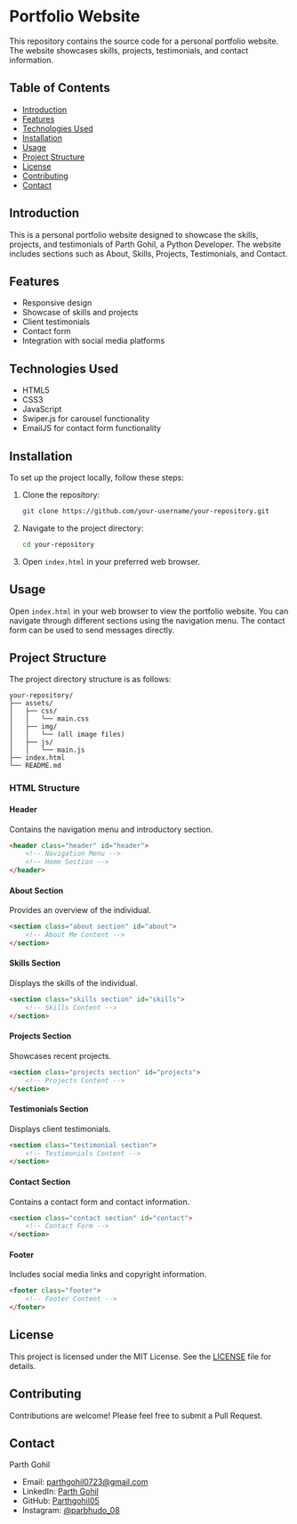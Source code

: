 # Portfolio Website

This repository contains the source code for a personal portfolio website. The website showcases skills, projects, testimonials, and contact information.

## Table of Contents

- [Introduction](#introduction)
- [Features](#features)
- [Technologies Used](#technologies-used)
- [Installation](#installation)
- [Usage](#usage)
- [Project Structure](#project-structure)
- [License](#license)
- [Contributing](#contributing)
- [Contact](#contact)

## Introduction

This is a personal portfolio website designed to showcase the skills, projects, and testimonials of Parth Gohil, a Python Developer. The website includes sections such as About, Skills, Projects, Testimonials, and Contact.

## Features

- Responsive design
- Showcase of skills and projects
- Client testimonials
- Contact form
- Integration with social media platforms

## Technologies Used

- HTML5
- CSS3
- JavaScript
- Swiper.js for carousel functionality
- EmailJS for contact form functionality

## Installation

To set up the project locally, follow these steps:

1. Clone the repository:
   ```sh
   git clone https://github.com/your-username/your-repository.git
   ```

2. Navigate to the project directory:
   ```sh
   cd your-repository
   ```

3. Open `index.html` in your preferred web browser.

## Usage

Open `index.html` in your web browser to view the portfolio website. You can navigate through different sections using the navigation menu. The contact form can be used to send messages directly.

## Project Structure

The project directory structure is as follows:

```
your-repository/
├── assets/
│   ├── css/
│   │   └── main.css
│   ├── img/
│   │   └── (all image files)
│   ├── js/
│   │   └── main.js
├── index.html
└── README.md
```

### HTML Structure

#### Header

Contains the navigation menu and introductory section.

```html
<header class="header" id="header">
    <!-- Navigation Menu -->
    <!-- Home Section -->
</header>
```

#### About Section

Provides an overview of the individual.

```html
<section class="about section" id="about">
    <!-- About Me Content -->
</section>
```

#### Skills Section

Displays the skills of the individual.

```html
<section class="skills section" id="skills">
    <!-- Skills Content -->
</section>
```

#### Projects Section

Showcases recent projects.

```html
<section class="projects section" id="projects">
    <!-- Projects Content -->
</section>
```

#### Testimonials Section

Displays client testimonials.

```html
<section class="testimonial section">
    <!-- Testimonials Content -->
</section>
```

#### Contact Section

Contains a contact form and contact information.

```html
<section class="contact section" id="contact">
    <!-- Contact Form -->
</section>
```

#### Footer

Includes social media links and copyright information.

```html
<footer class="footer">
    <!-- Footer Content -->
</footer>
```

## License

This project is licensed under the MIT License. See the [LICENSE](LICENSE) file for details.

## Contributing

Contributions are welcome! Please feel free to submit a Pull Request.

## Contact

Parth Gohil
- Email: parthgohil0723@gmail.com
- LinkedIn: [Parth Gohil](https://www.linkedin.com/in/parth-gohil-3902a7256/)
- GitHub: [Parthgohil05](https://github.com/Parthgohil05)
- Instagram: [@parbhudo_08](https://instagram.com/parbhudo_08)
